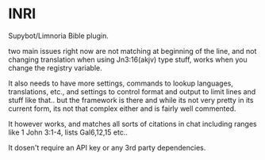 # INRI
Supybot/Limnoria Bible plugin.

two main issues right now are not matching at beginning of the line, and not changing translation when using Jn3:16(akjv) type stuff, works when you change the registry variable. 

It also needs to have more settings, commands to lookup languages, translations, etc., and settings to control format and output to limit lines and stuff like that.. but the framework is there and while its not very pretty in its current form, its not that complex either and is fairly well commented.

It however works, and matches all sorts of citations in chat including ranges like 1 John 3:1-4, lists Gal6,12,15 etc.. 

It dosen't require an API key or any 3rd party dependencies.

